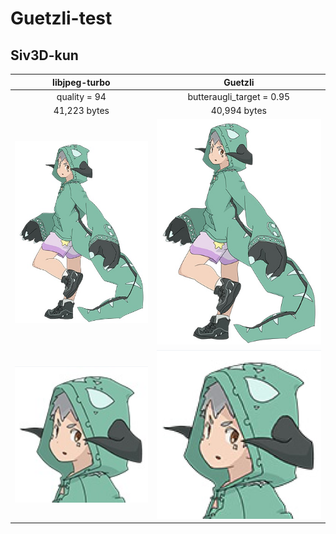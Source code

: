 # Guetzli-test

## Siv3D-kun

|libjpeg-turbo|Guetzli|
|:---:|:---:|
|quality = 94|butteraugli_target = 0.95|
|41,223 bytes|40,994 bytes|
|<img src="https://github.com/Reputeless/Guetzli-test/blob/master/images/siv3d-kun/q94.jpg">|<img src="https://github.com/Reputeless/Guetzli-test/blob/master/images/siv3d-kun/b0.95.jpg">|
|<img src="https://github.com/Reputeless/Guetzli-test/blob/master/images/siv3d-kun/q94-large.png">|<img src="https://github.com/Reputeless/Guetzli-test/blob/master/images/siv3d-kun/b0.95-large.png">|
